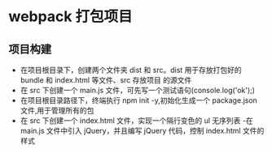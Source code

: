 # webpack 打包项目

## 项目构建

-   在项目根目录下，创建两个文件夹 dist 和 src。dist 用于存放打包好的 bundle 和 index.html 等文件、src 存放项目
    的源文件
-   在 src 下创建一个 main.js 文件，可先写一个测试语句(console.log('ok');)
-   在项目根目录路径下，终端执行 npm init -y,初始化生成一个 package.json 文件,用于管理所有的包
-   在 src 下创建一个 index.html 文件，实现一个隔行变色的 ul 无序列表 -在 main.js 文件中引入 jQuery，并且编写 jQuery 代码，控制 index.html 文件的样式
